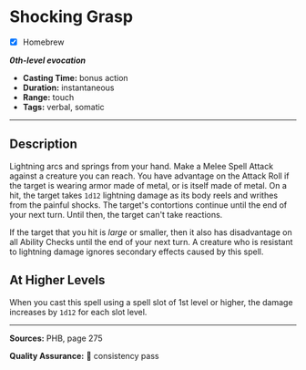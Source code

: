 # Shocking Grasp
- [x] Homebrew

***0th-level evocation***
- **Casting Time:** bonus action
- **Duration:** instantaneous
- **Range:** touch
- **Tags:** verbal, somatic

---

## Description
Lightning arcs and springs from your hand.
Make a Melee Spell Attack against a creature you can reach.
You have advantage on the Attack Roll if the target is wearing armor made of metal, or is itself made of metal.
On a hit, the target takes `1d12` lightning damage as its body reels and writhes from the painful shocks.
The target's contortions continue until the end of your next turn.
Until then, the target can't take reactions.

If the target that you hit is *large* or smaller, then it also has disadvantage on all Ability Checks until the end of your next turn.
A creature who is resistant to lightning damage ignores secondary effects caused by this spell.

## At Higher Levels
When you cast this spell using a spell slot of 1st level or higher, the damage increases by `1d12` for each slot level.

---

**Sources:** PHB, page 275

**Quality Assurance:** :star2: consistency pass

